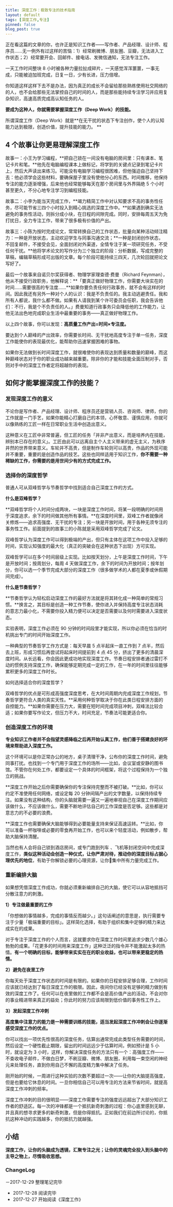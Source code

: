 ```yaml
---
title: 深度工作：极致专注的技术指南
layout: default
tags: [深度工作,专注]
pinned: false
blog_post: true
---
```



正在看这篇的文章的你，也许正是知识工作者——写作者、产品经理、设计师、程序员……无一例外有过这样的苦恼：1）经常刷微博、朋友圈、豆瓣，无法进入工作状态；2）经常要开会、回邮件、接电话、发微信通知，无法专注工作。

一天工作时间整块 8 小时被各种力量拉扯成碎片，一天感觉浑浑噩噩，一事无成，只能被迫加班完成，日复一日，少有长进，压力倍增。

你知道这样这样下去不是办法，因为真正的成长不会留给那些熟练使用社交网络的的人，也不会给那些无法掌控自己的时间的人，而是那些能持续专注学习并应用复杂知识，高速高质完成高认知任务的人。

**要成为这种人，你就需要掌握深度工作（Deep Work）的技能。**

所谓深度工作（Deep Work）就是**在无干扰的状态下专注创作，使个人的认知能力达到极限，创造价值，提升技能的能力。
**
## 4 个故事让你更易理解深度工作

故事一：小王为学习编程，**把自己锁在一间没有电脑的房间里：只有课本、笔记卡片和笔。**他先在电脑编程课本上做标记，将学到的关键点记录到笔记卡片上，然后大声读出来练习。可能没有电脑学习编程很困难，但他强迫自己坚持下去：他必须学会这些材料，要确保屋子里没有使他分心的东西。时间推移，他保持专注的能力逐渐增强，后来他也经常能够每天在那个房间里与外界隔绝 5 个小时甚至更久，不分心地专注学习到编程技能。

故事二：小李为能当天完成工作，**竭力精简工作中对认知要求不高的事务性任务，尽可能节省三四个小时投入到精心挑选的深度工作中。**如果遇到确实无法避免的事务性活动，则拆分成小块，在日程的间隙完成。同时，安排每周五天为免打扰日，全力专注工作，带来了很多极有价值的产出。

故事三：小陈为按时完成论文，常常转换自己的工作状态，批量向某种活动倾注精力：一种是开放状态，主动欢迎学生与同事沟通交流；**一种是封闭创作状态，不回复邮件，不接受会见，全面封闭对外渠道，全情专注于某一项研究任务，不受任何干扰。**他将学术论文的写作分为三个独立的阶段：分析数据，写成完整的草稿，编辑草稿形成可出版的文章。每个阶段可能持续三四天，几次轮回就把论文写好了。

最后一个故事来自诺贝尔奖获得者、物理学家理查德·费曼（Richard Feynman），他从不接受行政职务，他解释说：**「要真正做好物理工作，你需要大块实在的时间……需要很高的专注度……**如果你要负责任何行政事务，就不会有这样的时间。因此我还有另外一种对个人的认识：我是不负责任的。我主动逃避责任。我和所有人都说，我什么都不做。如果有人请我到某个许可委员会任职，我会告诉他们：不行，我是个不负责任的人。」费曼知道行政事务只会降低他的工作能力，让他无法出色地完成职业生活中最重要的事务——真正做好物理工作。

以上四个故事，你可以发现：**高质量工作产出=时间×专注度。**

要达到个人巅峰的产出效率，你需要长时间、无干扰地高度专注于单一任务，深度工作能使你的表现最优化，能帮助你迅速掌握困难的事物。

如果你无法做到长时间深度工作，就很难使你的表现达到质量和数量的巅峰，而这种巅峰状态对于你的职业成功越来越重要。除非你的才能和技能全面压制对手，否则对手中的深度工作者定将超越你的表现。

## 如何才能掌握深度工作的技能？

### 发现深度工作的意义

不论你是写作者、产品经理、设计师、程序员还是营销人员、咨询师、律师，你的工作就是一门手艺，如果你能精心打磨自己的本领，心怀敬意、谨慎应用，你就可以像熟练的工匠一样在日常职业生活中创造出意义。

这种意义在工匠中非常普遍，但工匠的任务「并非产出意义，而是培养内在技能，辨别本已存在的意义」。工匠由此可以远离自主个人主义带来的虚无主义，为秩序井然的世界带来意义。车轮并不高贵，但是制作车轮则可以高贵，作品的外现可能并不重要，重要的是创造作品的技艺。这些也同样适用于知识工作，**你不需要一种稀缺的工作，你需要的是用世间少有的方式完成工作。**

### 选择你的深度哲学

普通人可从双峰哲学与节奏哲学中找到适合自己深度工作的方式。

**什么是双峰哲学？**

**双峰哲学将个人时间分成两块，一块是深度工作时间，将某一段明确的时间用于深度追求，余下的时间做其他所有事情。**在深度时间里，双峰工作者就像闭关修炼——追求高强度、无干扰的专注；另一块是开放时间，用于各种无须专注的事务性工作。前面提到的故事三的小陈就是采用双峰哲学完成了论文。

双峰哲学认为深度工作可以得到极端的产出，但只有主体在这项工作中投入足够的时间，实现认知强度的最大化（真正的突破会在这种状态下出现）方可实现。

双峰哲学可以在多个时间层级上实现。比如按天划分，上午是深度工作时间，下午是开放时间；按周划分，每周 4 天做深度工作，余下的时间为开放时间；按年划分，你可以选一个季节完成大部分的深度工作（很多做学术的人都在夏季或休假期间完成）。

**什么是节奏哲学？**

**节奏哲学认为轻松启动深度工作的最好方法就是将其转化成一种简单的常规习惯。**换言之，其目标是创造一种工作节奏，使你进入并保持高度专注状态消耗的意志力最小化，不需要你投入精力便可以决定是否需要以及何时需要进入深度状态。

实验表明，深度工作必须在 90 分钟的时间段里才能实现，所以你必须在恰当的时机挑出专门的时间开始深度工作。

一种典型的节奏哲学工作方式是：每天早晨 5 点半起床一直工作到 7 点半，然后去上班，形成习惯后再尝试将起床时间提前到 4 点 45 分，挤出了更多的清晨深度时间。从长远看，你会因此更成功地实现深度工作。节奏日程安排者通过雷打不动的惯例支持深度工作，确保能够定期完成一定的工作，在一年的时间里往往能够累积更多的深度工作时长。

如何选择适合你的深度哲学？

双峰哲学的优点是可形成高强度深度思考，在大时间周期内完成深度工作规划，节奏哲学更符合人类的真实天性。**采用何种哲学取决于你在此类日程安排方面的自控能力。**如果你需要在压力大，需要在短时间完成项目冲刺，双峰法比较合适；如果你要写作论文，但压力不大，时间充足，节奏法可能更适合你。

### 创造深度工作的环境

**专业知识工作者并不会指望灵感降临之后再开始认真工作，他们善于搭建良好的环境来帮助进入深度工作。**

这个环境可以是你正常办公的地方，桌子清理干净，公布你的深度工作时间，避免同事打扰。也找到一个专门用于深度工作的场所——比如，会议室或安静的图书馆。不管你在何处工作，都要设定一个具体的时间框架，将这个过程保持为一个独立的挑战。

**深度工作开始之后你需要确保你的专注保持完整而不被打破。**比如，你可以约定不准使用任何网络，或设定每 20 分钟间隔产出的文字数量，以保持持续专注。如果没有这种结构，你的头脑就需要一遍又一遍地审视自己在深度工作期间应该做什么，不应该做什么，需要不断地评估自己的工作深度是否足够。这些都是对意志力的不必要的浪费。

**深度工作也需要确保大脑能够得到必要能量支持来保证高速运转。**比如，你可以准备一杯咖啡或必要的零食再开始工作，也可以来个轻度活动，例如散步，帮助大脑保持清醒。

当然也有人会将自己锁到酒店房间，或专门跑到列车 、飞机等封闭空间中完成深度工作，**类似这种活动会创造一种仪式，让你严肃对待，推动你的深度目标占据心理优先的地位**，有助于你解锁必要的心理资源，让你集中所有力量完成工作。

### 重新编排大脑

如果想凭借深度工作成功，你就必须重新编排自己的大脑，使它可以从容地抵挡可分散注意力的刺激。

**1）专注做最重要的工作**

「你想做的事情越多，完成的事情反而越少。」这句话阐述的意思是，执行需要专注于少量「极端重要的目标」。这样简化选择，有助于组织和集中足够的精力来达成实在的成果。

对于专注于深度工作的个人而言，这就要求你在深度工作时间里追求少数几个雄心勃勃的成果。「花更多的时间用来深度工作」这种泛泛的指令并不能激起太多的热情。**有一个明确的目标，能够带来实实在在的职业收益，也可以带来更稳定的热情。**

**2）避免在夜里工作**

你每天处于深度工作状态的时间是有限的。如果你的日程安排足够合理，工作时间应该就已经达到了每日深度工作的极限。因此，夜间你已经没有足够的精力做到有效的深度工作了。任何可以在夜里做的工作都不会是高价值产出的活动，不会对你的事业精进带来真正的益处；你此时的努力应该局限到低价值的事务性工作上。

**3）发起深度工作冲刺**

**高度集中注意力的能力是一种需要训练的技能，适当发起深度工作冲刺会让你逐渐感受深度工作的优点。**

你可以找出一项优先性很高的深度任务，估算出通常完成此类型任务需要的时间，然后设定一个硬性截止期限，留出的时间远远少于估算时间，例如预计是 5 小时，就设定为 3 小时，这样，你解决深度任务的方法只有一个：高强度工作——不查收电子邮件，不做白日梦，不刷豆瓣、微博、朋友圈，利用每一束空闲的神经元来处理任务，直到你用自己不懈的高度精力集中解决了任务。

刚开始的时候，一周进行这种实验的次数不要超过一次——让你的大脑提高强度，但是也要给它休息的时间。一旦你相信自己可以用专注的方法来节省时间，就提高深度工作冲刺的频率。

深度工作冲刺的目的很明显——深度工作需要专注的强度远远超出了大部分知识工作者的舒适区。每一次的冲锋都是一个抵抗新奇刺激的过程：你心底里感到无聊，并且真的想寻求更多的新奇刺激，但是你得抵抗。正如我们在前边所讨论的，你抵抗这种冲动的实践越多，你的抵抗力就越强。

## 小结

**深度工作，让你的头脑成为透镜，汇聚专注之光；让你的灵魂完全投入到头脑中的主导之物上，尽情吸收思想。**


### ChangeLog

－2017-12-29 整理笔记完毕
- 2017-12-28 阅读完毕
- 2017-12-27 开始阅读《深度工作》

